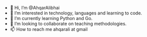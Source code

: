 - 👋 Hi, I’m @AhqarAlibhai
- 👀 I’m interested in technology, languages and learning to code.
- 🌱 I’m currently learning Python and Go.
- 💞️ I’m looking to collaborate on teaching methodologies.
- 📫 How to reach me ahqarali at gmail

<!---
AhqarAlibhai/AhqarAlibhai is a ✨ special ✨ repository because its `README.md` (this file) appears on your GitHub profile.
You can click the Preview link to take a look at your changes.
--->
